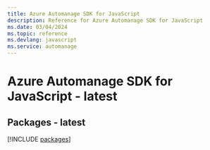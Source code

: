 ```yaml
---
title: Azure Automanage SDK for JavaScript
description: Reference for Azure Automanage SDK for JavaScript
ms.date: 03/04/2024
ms.topic: reference
ms.devlang: javascript
ms.service: automanage
---
```

# Azure Automanage SDK for JavaScript - latest
## Packages - latest
[!INCLUDE [packages](automanage-index.md)]